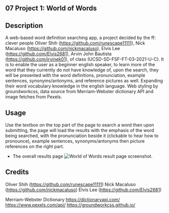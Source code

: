 ## 07 Project 1: World of Words

## Description
A web-based word definition searching app, a project decided by the ff: clever people 
Oliver Shih (https://github.com/runescape11111), 
Nick Macaluso (https://github.com/nickmacaluso), 
Elvis Lee (https://github.com/Elvis2681), 
Arvin John Bautista (https://github.com/irvinek01),
of class (UCSD-SD-FSF-FT-03-2021-U-C). 
It is to enable the user as a beginner english speaker, to learn more of the word that they currently do not have knowledge of, upon the search, they will be presented with the word definitions, pronunciation, example sentences, synonyms/antonyms, and reference pictures as well. Expanding their word vocabulary knowledge in the english language. Web styling by groundworkcss, data source from Merriam-Webster dictionary API and image fetches from Pexels.

## Usage
 Use the textbox on the top part of the page to search a word then upon submitting, the page will load the results with the emphasis of the word being searched, with the pronunciation beside it (clickable to hear how to pronounce), example sentences, synonyms/antonyms then picture references on the right part.
- The overall results page
![World of Words result page screenshot.](./Assets/screenshots/screenshot1.png)

## Credits
Oliver Shih (https://github.com/runescape11111)
Nick Macaluso (https://github.com/nickmacaluso)
Elvis Lee (https://github.com/Elvis2681)

Merriam-Webster Dictionary https://dictionaryapi.com/
https://www.pexels.com/api/
https://groundworkcss.github.io/
